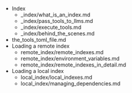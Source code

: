 - Index
    - _index/what_is_an_index.md
    - _index/pass_tools_to_llms.md
    - _index/execute_tools.md
    - _index/behind_the_scenes.md
- the_tools_toml_file.md
- Loading a remote index
    - remote_index/remote_indexes.md
    - remote_index/environment_variables.md
    - remote_index/remote_indexes_in_detail.md
- Loading a local index
    - local_index/local_indexes.md
    - local_index/managing_dependencies.md
